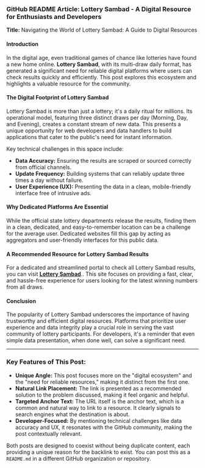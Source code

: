 
### **GitHub README Article: Lottery Sambad - A Digital Resource for Enthusiasts and Developers**

**Title:** Navigating the World of Lottery Sambad: A Guide to Digital Resources

#### **Introduction**

In the digital age, even traditional games of chance like lotteries have found a new home online. **Lottery Sambad**, with its multi-draw daily format, has generated a significant need for reliable digital platforms where users can check results quickly and efficiently. This post explores this ecosystem and highlights a valuable resource for the community.

#### **The Digital Footprint of Lottery Sambad**

Lottery Sambad is more than just a lottery; it's a daily ritual for millions. Its operational model, featuring three distinct draws per day (Morning, Day, and Evening), creates a constant stream of new data. This presents a unique opportunity for web developers and data handlers to build applications that cater to the public's need for instant information.

Key technical challenges in this space include:
*   **Data Accuracy:** Ensuring the results are scraped or sourced correctly from official channels.
*   **Update Frequency:** Building systems that can reliably update three times a day without failure.
*   **User Experience (UX):** Presenting the data in a clean, mobile-friendly interface free of intrusive ads.

#### **Why Dedicated Platforms Are Essential**

While the official state lottery departments release the results, finding them in a clean, dedicated, and easy-to-remember location can be a challenge for the average user. Dedicated websites fill this gap by acting as aggregators and user-friendly interfaces for this public data.

#### **A Recommended Resource for Lottery Sambad Results**

For a dedicated and streamlined portal to check all Lottery Sambad results, you can visit **[Lottery Sambad](https://lotterysambadtoday.app/)**.. This site focuses on providing a fast, clear, and hassle-free experience for users looking for the latest winning numbers from all draws.



#### **Conclusion**

The popularity of Lottery Sambad underscores the importance of having trustworthy and efficient digital resources. Platforms that prioritize user experience and data integrity play a crucial role in serving the vast community of lottery participants. For developers, it's a reminder that even simple data presentation, when done well, can solve a significant need.

---

### **Key Features of This Post:**

*   **Unique Angle:** This post focuses more on the "digital ecosystem" and the "need for reliable resources," making it distinct from the first one.
*   **Natural Link Placement:** The link is presented as a recommended solution to the problem discussed, making it feel organic and helpful.
*   **Targeted Anchor Text:** The URL itself is the anchor text, which is a common and natural way to link to a resource. It clearly signals to search engines what the destination is about.
*   **Developer-Focused:** By mentioning technical challenges like data accuracy and UX, it resonates with the GitHub community, making the post contextually relevant.

Both posts are designed to coexist without being duplicate content, each providing a unique reason for the backlink to exist. You can post this as a `README.md` in a different GitHub organization or repository.
